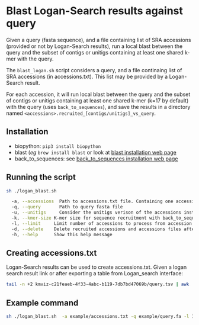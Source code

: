 # Blast Logan-Search results against query

Given a query (fasta sequence), and a file containing list of SRA accessions (provided or not by Logan-Search results), run a local blast between the query and the subset of contigs or unitigs containing at least one shared k-mer with the query.


The `blast_logan.sh` script considers a query, and a file continaing list of SRA accessions (in accessions.txt). This list may be provided by a Logan-Search result.

For each accession, it will run local blast between the query and the subset of contigs or unitigs containing at least one shared k-mer (k=17 by default) with the query (uses `back_to_sequences`), and save the results in a directory named `<accessions>.recruited_[contigs/unitigs]_vs_query`.

## Installation 
- biopython: `pip3 install biopython`
- blast (*eg* `brew install blast` or look at [blast installation web page](https://ftp.ncbi.nlm.nih.gov/blast/executables/blast+/LATEST/)
- back_to_sequences: see [back_to_sequences installation web page](https://b2s-doc.readthedocs.io/en/latest/usage.html#installation])

## Running the script

```bash
sh ./logan_blast.sh 

  -a, --accessions  Path to accessions.txt file. Containing one accession per line)
  -q, --query       Path to query fasta file
  -u, --unitigs     Consider the unitigs verison of the accessions instead of contigs
  -k, --kmer-size K-mer size for sequence recruitment with back_to_sequences (default: 17)
  -l, --limit     Limit number of accessions to process from accession file (default: no limit)
  -d, --delete    Delete recruited accessions and accessions files after processing (default: keep all files)
  -h, --help      Show this help message
```

## Creating accessions.txt
Logan-Search results can be used to create accessions.txt. Given a logan search result link or after exporting a table from Logan_search interface:

```bash
tail -n +2 kmviz-c21feaeb-4f33-4abc-b119-7db7bd47069b/query.tsv | awk '{print $1}' | tr -d "\"" > accessions.txt
```

## Example command

```bash
sh ./logan_blast.sh  -a example/accessions.txt -q example/query.fa -l 10 -k 27 -u
```